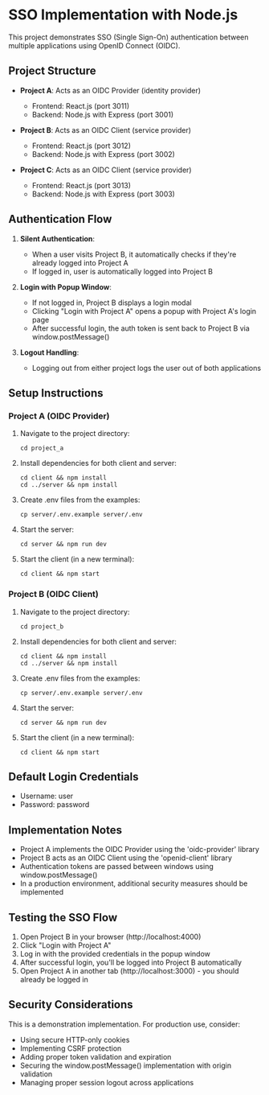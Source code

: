 # SSO Implementation with Node.js

This project demonstrates SSO (Single Sign-On) authentication between multiple applications using OpenID Connect (OIDC).

## Project Structure

- **Project A**: Acts as an OIDC Provider (identity provider)
  - Frontend: React.js (port 3011)
  - Backend: Node.js with Express (port 3001)

- **Project B**: Acts as an OIDC Client (service provider)
  - Frontend: React.js (port 3012)
  - Backend: Node.js with Express (port 3002)
  
- **Project C**: Acts as an OIDC Client (service provider)
  - Frontend: React.js (port 3013)
  - Backend: Node.js with Express (port 3003)

## Authentication Flow

1. **Silent Authentication**:
   - When a user visits Project B, it automatically checks if they're already logged into Project A
   - If logged in, user is automatically logged into Project B

2. **Login with Popup Window**:
   - If not logged in, Project B displays a login modal
   - Clicking "Login with Project A" opens a popup with Project A's login page
   - After successful login, the auth token is sent back to Project B via window.postMessage()

3. **Logout Handling**:
   - Logging out from either project logs the user out of both applications

## Setup Instructions

### Project A (OIDC Provider)

1. Navigate to the project directory:
   ```
   cd project_a
   ```

2. Install dependencies for both client and server:
   ```
   cd client && npm install
   cd ../server && npm install
   ```

3. Create .env files from the examples:
   ```
   cp server/.env.example server/.env
   ```

4. Start the server:
   ```
   cd server && npm run dev
   ```

5. Start the client (in a new terminal):
   ```
   cd client && npm start
   ```

### Project B (OIDC Client)

1. Navigate to the project directory:
   ```
   cd project_b
   ```

2. Install dependencies for both client and server:
   ```
   cd client && npm install
   cd ../server && npm install
   ```

3. Create .env files from the examples:
   ```
   cp server/.env.example server/.env
   ```

4. Start the server:
   ```
   cd server && npm run dev
   ```

5. Start the client (in a new terminal):
   ```
   cd client && npm start
   ```

## Default Login Credentials

- Username: user
- Password: password

## Implementation Notes

- Project A implements the OIDC Provider using the 'oidc-provider' library
- Project B acts as an OIDC Client using the 'openid-client' library
- Authentication tokens are passed between windows using window.postMessage()
- In a production environment, additional security measures should be implemented

## Testing the SSO Flow

1. Open Project B in your browser (http://localhost:4000)
2. Click "Login with Project A"
3. Log in with the provided credentials in the popup window
4. After successful login, you'll be logged into Project B automatically
5. Open Project A in another tab (http://localhost:3000) - you should already be logged in

## Security Considerations

This is a demonstration implementation. For production use, consider:

- Using secure HTTP-only cookies
- Implementing CSRF protection
- Adding proper token validation and expiration
- Securing the window.postMessage() implementation with origin validation
- Managing proper session logout across applications